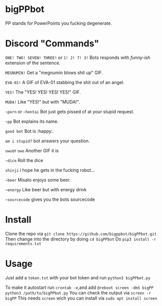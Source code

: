 # bigPPbot
PP stands for PowerPoints you fucking degenerate.

# Discord "Commands"
`ONE! TWO! SEVEN! THREE!` or `1! 2! 7! 3!`
Bots responds with _funny-ish_ extension of the sentence.

`MEGNUMIN!`
Get a "megnumin blows shit up" GIF.

`EVA-01!`
A GIF of EVA-01 stabbing the shit out of an angel.

`YES!`
The "YES! YES! YES! YES!" GIF.

`MUDA!`
Like "YES!" but with "MUDA!".

`~porn` or `~hentai`
Bot just gets pissed of at your stupid request.

`~pp`
Bot explains its name.

`good bot`
Bot is :happy:.

`am i stupid?`
bot answers your question.

`uwu`or `owo`
Another GIF it is

`~dice`
Roll the dice

`shinji`
i hope he gets in the fucking robot...

`~beer`
Misato enjoys some beer.

`~energy`
Like beer but with energy drink

`~sourcecode`
gives you the bots sourcecode

# Install
Clone the repo via `git clone https://github.com/bigppbot/bigPPbot.git`
Then change into the directory by doing `cd bigPPbot`
Do `pip3 install -r requirements.txt`

# Usage
Just add a `token.txt` with your bot token and run `python3 bigPPbot.py`

To make it autostart run `crontab -e`,and add `@reboot screen -dmS bigPP python3 /path/to/bigPPbot.py`
You can check the output via `screen -r bigPP`
This needs `screen` wich you can install via `sudo apt install screen`
